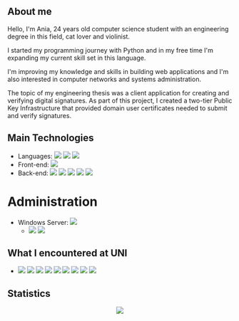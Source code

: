 ## About me

Hello, I'm Ania, 24 years old computer science student with an engineering degree in this field, cat lover and violinist.

I started my programming journey with Python and in my free time I'm expanding my current skill set in this language.

I'm improving my knowledge and skills in building web applications and I'm also interested in computer networks and systems administration.

The topic of my engineering thesis was a client application for creating and verifying digital signatures. As part of this project, I created a two-tier Public Key Infrastructure that provided domain user certificates needed to submit and verify signatures.

## Main Technologies

<ul>
  <li> 
    Languages:
    <img src="https://img.shields.io/badge/-Python-blue" />
    <img src="https://img.shields.io/badge/-JavaScript-yellow" />
    <img src="https://img.shields.io/badge/-TypeScript-blue" />
  </li>
  <li>
    Front-end: 
    <img src="https://img.shields.io/badge/-React.js-red" />
  </li>
  <li>
    Back-end: 
    <img src="https://img.shields.io/badge/-Node.js-green" />
    <img src="https://img.shields.io/badge/-Express.js-red"/>
    <img src="https://img.shields.io/badge/-SQL-gray"/>
    <img src="https://img.shields.io/badge/-MySQL-orange"/>
    <img src="https://img.shields.io/badge/-MongoDB-green"/>
  </li>
</ul>

# Administration

<ul>
  <li> 
    Windows Server:
    <img src="https://img.shields.io/badge/-Active Directory-orange"/>
      <ul>
        <li> 
          <img src="https://img.shields.io/badge/-Active Directory Domain Services-yellow"/>
          <img src="https://img.shields.io/badge/-Active Directory Certificate Services-green"/>
        </li>
      </ul>
  </li>
</ul>


## What I encountered at UNI

<ul>
  <li>
    <img src="https://img.shields.io/badge/-C++-yellow"/>
    <img src="https://img.shields.io/badge/-C-orange"/>
    <img src="https://img.shields.io/badge/-Docker-blue"/>
    <img src="https://img.shields.io/badge/-Java-red"/>
    <img src="https://img.shields.io/badge/-Anaconda-green"/>
    <img src="https://img.shields.io/badge/-Debian-red"/>
    <img src="https://img.shields.io/badge/-Fedora-blue"/>
    <img src="https://img.shields.io/badge/-Taiga-blue"/>
    <img src="https://img.shields.io/badge/-R-red"/>
  </li>
</ul>

## Statistics

<div align="center"> 
<img src="https://github-readme-stats.vercel.app/api/top-langs/?username=a-daszek&theme=blue-green&hide_border=true&include_all_commits=true&count_private=true&layout=compact&langs_count=8" />
</div>

